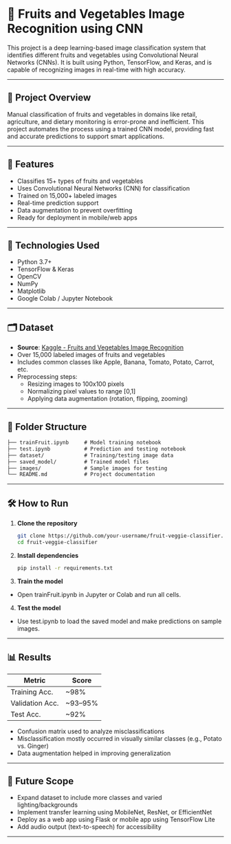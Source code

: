 # 🍎 Fruits and Vegetables Image Recognition using CNN

This project is a deep learning-based image classification system that identifies different fruits and vegetables using Convolutional Neural Networks (CNNs). It is built using Python, TensorFlow, and Keras, and is capable of recognizing images in real-time with high accuracy.

---

## 📌 Project Overview

Manual classification of fruits and vegetables in domains like retail, agriculture, and dietary monitoring is error-prone and inefficient. This project automates the process using a trained CNN model, providing fast and accurate predictions to support smart applications.

---

## 🚀 Features

- Classifies 15+ types of fruits and vegetables
- Uses Convolutional Neural Networks (CNN) for classification
- Trained on 15,000+ labeled images
- Real-time prediction support
- Data augmentation to prevent overfitting
- Ready for deployment in mobile/web apps

---

## 🧠 Technologies Used

- Python 3.7+
- TensorFlow & Keras
- OpenCV
- NumPy
- Matplotlib
- Google Colab / Jupyter Notebook

---

## 🗂️ Dataset

- **Source**: [Kaggle - Fruits and Vegetables Image Recognition](https://www.kaggle.com/datasets/kritikseth/fruit-and-vegetable-image-recognition)
- Over 15,000 labeled images of fruits and vegetables
- Includes common classes like Apple, Banana, Tomato, Potato, Carrot, etc.
- Preprocessing steps:
  - Resizing images to 100x100 pixels
  - Normalizing pixel values to range [0,1]
  - Applying data augmentation (rotation, flipping, zooming)

---

## 📁 Folder Structure

  ````markdown
  ├── trainFruit.ipynb     # Model training notebook  
  ├── test.ipynb           # Prediction and testing notebook  
  ├── dataset/             # Training/testing image data  
  ├── saved_model/         # Trained model files  
  ├── images/              # Sample images for testing  
  └── README.md            # Project documentation  
  ````


---

## 🛠️ How to Run

1. **Clone the repository**
   ```bash
   git clone https://github.com/your-username/fruit-veggie-classifier.git
   cd fruit-veggie-classifier
   
2. **Install dependencies**
   ```bash
   pip install -r requirements.txt

3. **Train the model**
  - Open trainFruit.ipynb in Jupyter or Colab and run all cells.

4. **Test the model**
  - Use test.ipynb to load the saved model and make predictions on sample images.

---

## 📊 Results

| **Metric**         | **Score**    |
|--------------------|--------------|
| Training Acc.      | ~98%         |
| Validation Acc.    | ~93–95%      |
| Test Acc.          | ~92%         |

- Confusion matrix used to analyze misclassifications
- Misclassification mostly occurred in visually similar classes (e.g., Potato vs. Ginger)
- Data augmentation helped in improving generalization

---

## 📱 Future Scope

- Expand dataset to include more classes and varied lighting/backgrounds  
- Implement transfer learning using MobileNet, ResNet, or EfficientNet  
- Deploy as a web app using Flask or mobile app using TensorFlow Lite  
- Add audio output (text-to-speech) for accessibility  

---
